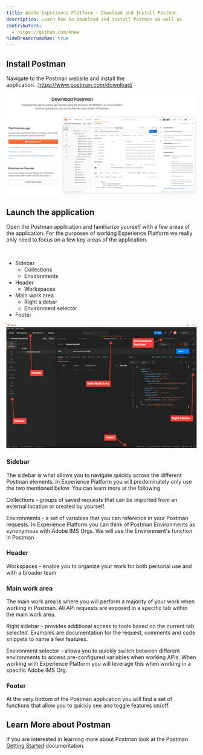 ```yaml
---
title: Adobe Experience Platform - Download and Install Postman
description: Learn how to download and install Postman as well as 
contributors: 
  - https://github.com/knee
hideBreadcrumbNav: true
---
```


## Install Postman

Navigate to the Postman website and install the application...https://www.postman.com/download/

![Download Postman](../images/postman-download.png)

## Launch the application

Open the Postman application and familiarize yourself with a few areas of the application. For the purposes of working Experience Platform we really only need to focus on a few key areas of the application.

<br/>

- Sidebar
  - Collections
  - Environments
- Header
  - Workspaces
- Main work area
  - Right sidebar
  - Environment selector
- Footer

![Navigating Postman App](../images/postman-app-navigation.png)


### Sidebar

The sidebar is what allows you to navigate quickly across the different Postman elements. In Experience Platform you will predominately only use the two mentioned below. You can learn more at the following

Collections - groups of saved requests that can be imported from an external location or created by yourself.

Environments - a set of variables that you can reference in your Postman requests. In Experience Platform you can think of Postman Environments as synonymous with Adobe IMS Orgs. We will use the Environment's function in Postman

### Header

Workspaces - enable you to organize your work for both personal use and with a broader team

### Main work area

The main work area is where you will perform a majority of your work when working in Postman. All API requests are exposed in a specific tab within the main work area.

Right sidebar - provides additional access to tools based on the current tab selected. Examples are documentation for the request, comments and code snippets to name a few features.

Environment selector - allows you to quickly switch between different environments to access pre-configured variables when working APIs. When working with Experience Platform you will leverage this when working in a specific Adobe IMS Org.

### Footer

At the very bottom of the Postman application you will find a set of functions that allow you to quickly see and toggle features on/off.


## Learn More about Postman

If you are interested in learning more about Postman look at the Postman [Getting Started](https://learning.postman.com/docs/getting-started/introduction/) documentation.